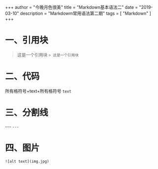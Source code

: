 +++
author = "今晚月色很美"
title = "Markdown基本语法二"
date = "2019-03-10"
description = "Markdowm常用语法第二期"
tags = [
    "Markdown"
]
+++
# 一、引用块
> 这是一个引用块 `> 这是一个引用块`
# 二、代码
所有格符号+text+所有格符号 `text`
# 三、分割线
--- `---`
# 四、图片
`![alt text](img.jpg)`
